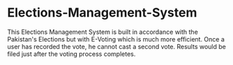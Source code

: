 # Elections-Management-System
This Elections Management System is built in accordance with the Pakistan's Elections but with E-Voting which is much more efficient. Once a user has recorded the vote, he cannot cast a second vote. Results would be filed just after the voting process completes. 

